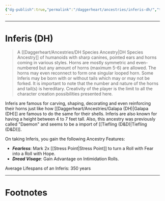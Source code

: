 ```yaml
---
{"dg-publish":true,"permalink":"/daggerheart/ancestries/inferis-dh/","tags":["TTRPG"]}
---
```



---
# Inferis (DH)
> A [[Daggerheart/Ancestries/DH Species Ancestry\|DH Species Ancestry]] of humanoids with sharp canines, pointed ears and horns coming in various styles. Horns are mostly symmetric and even-numbered but any amount of horns (maximum 5-6) are allowed. The horns may even reconnect to form one singular looped horn. Some Inferis may be born with or without tails which may or may not be forked. It is important to note that the number and nature of the horns and tail(s) is hereditary.
> Creativity of the player is the limit to all the character creation possibilities presented here.

Inferis are famous for carving, shaping, decorating and even reinforcing their horns just like how [[Daggerheart/Ancestries/Galapa (DH)\|Galapa (DH)]] are famous to do the same for their shells. Inferis are also known for having a height between 4 to 7 feet tall. Also, this ancestry was previously called "Daemon" and seems to be a import of [[Tiefling (D&D)\|Tiefling (D&D)]].

On taking Inferis, you gain the following Ancestry Features:
- ***Fearless***: Mark 2x [[Stress Point\|Stress Point]] to turn a Roll with Fear into a Roll with Hope.
- ***Dread Visage***: Gain Advantage on Intimidation Rolls.

Average Lifespans of an Inferis: 350 years

---
# Footnotes